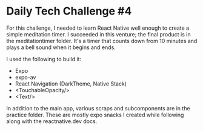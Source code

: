 # Daily Tech Challenge #4

For this challenge, I needed to learn React Native well enough to create a
simple meditation timer. I succeeded in this venture; the final product is in
the meditationtimer folder. It's a timer that counts down from 10 minutes and
plays a bell sound when it begins and ends.

I used the following to build it:

 - Expo
 - expo-av
 - React Navigation (DarkTheme, Native Stack)
 - &lt;TouchableOpacity/&gt;
 - &lt;Text/&gt;

In addition to the main app, various scraps and subcomponents are in the
practice folder. These are mostly expo snacks I created while following along
with the reactnative.dev docs.
